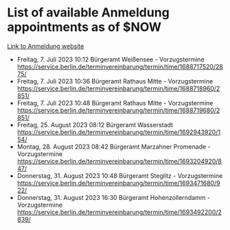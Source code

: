 # List of available Anmeldung appointments as of $NOW
[Link to Anmeldung website](https://service.berlin.de/terminvereinbarung/termin/tag.php?termin=1&anliegen[]=120686&dienstleisterlist=122210,122217,327316,122219,327312,122227,327314,122231,327346,122243,327348,122254,122252,329742,122260,329745,122262,329748,122271,327278,122273,327274,122277,327276,330436,122280,327294,122282,327290,122284,327292,122291,327270,122285,327266,122286,327264,122296,327268,150230,329760,122297,327286,122294,327284,122312,329763,122314,329775,122304,327330,122311,327334,122309,327332,317869,122281,327352,122279,329772,122283,122276,327324,122274,327326,122267,329766,122246,327318,122251,327320,122257,327322,122208,327298,122226,327300&herkunft=http%3A%2F%2Fservice.berlin.de%2Fdienstleistung%2F120686%2F)
- Freitag, 7. Juli 2023 10:12 Bürgeramt Weißensee - Vorzugstermine https://service.berlin.de/terminvereinbarung/termin/time/1688717520/2875/
- Freitag, 7. Juli 2023 10:36 Bürgeramt Rathaus Mitte - Vorzugstermine https://service.berlin.de/terminvereinbarung/termin/time/1688718960/2851/
- Freitag, 7. Juli 2023 10:48 Bürgeramt Rathaus Mitte - Vorzugstermine https://service.berlin.de/terminvereinbarung/termin/time/1688719680/2851/
- Freitag, 25. August 2023 08:12 Bürgeramt Wasserstadt https://service.berlin.de/terminvereinbarung/termin/time/1692943920/154/
- Montag, 28. August 2023 08:42 Bürgeramt Marzahner Promenade - Vorzugstermine https://service.berlin.de/terminvereinbarung/termin/time/1693204920/847/
- Donnerstag, 31. August 2023 10:48 Bürgeramt Steglitz - Vorzugstermine https://service.berlin.de/terminvereinbarung/termin/time/1693471680/922/
- Donnerstag, 31. August 2023 16:30 Bürgeramt Hohenzollerndamm - Vorzugstermine https://service.berlin.de/terminvereinbarung/termin/time/1693492200/2839/
